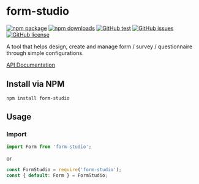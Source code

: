 # **form-studio**

[![npm package](https://img.shields.io/npm/v/form-studio)](https://www.npmjs.com/package/form-studio)
[![npm downloads](https://img.shields.io/npm/dt/form-studio)](https://www.npmjs.com/package/form-studio)
[![GitHub test](https://github.com/ahzhezhe/form-studio/workflows/test/badge.svg?branch=master)](https://github.com/ahzhezhe/form-studio)
[![GitHub issues](https://img.shields.io/github/issues/ahzhezhe/form-studio)](https://github.com/ahzhezhe/form-studio/issues)
[![GitHub license](https://img.shields.io/github/license/ahzhezhe/form-studio)](https://github.com/ahzhezhe/form-studio/blob/master/LICENSE)

A tool that helps design, create and manage form / survey / questionnaire through simple configurations.

[API Documentation](https://ahzhezhe.github.io/docs/form-studio-v0.1/index.html)

## **Install via NPM**

```
npm install form-studio
```

## **Usage**

### **Import**
```javascript
import Form from 'form-studio';
```
or
```javascript
const FormStudio = require('form-studio');
const { default: Form } = FormStudio;
```
